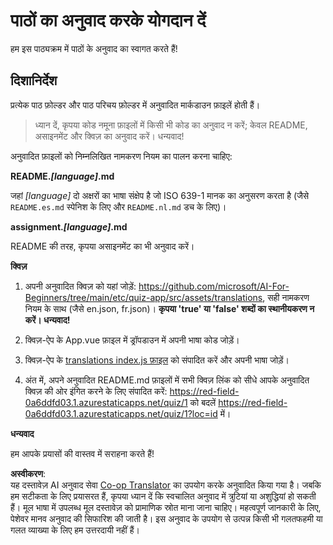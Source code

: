 <!--
CO_OP_TRANSLATOR_METADATA:
{
  "original_hash": "62b3e3ad5182edb905eec649a87eeeb4",
  "translation_date": "2025-08-24T10:06:14+00:00",
  "source_file": "etc/TRANSLATIONS.md",
  "language_code": "hi"
}
-->
# पाठों का अनुवाद करके योगदान दें

हम इस पाठ्यक्रम में पाठों के अनुवाद का स्वागत करते हैं!

## दिशानिर्देश

प्रत्येक पाठ फ़ोल्डर और पाठ परिचय फ़ोल्डर में अनुवादित मार्कडाउन फ़ाइलें होती हैं।

> ध्यान दें, कृपया कोड नमूना फ़ाइलों में किसी भी कोड का अनुवाद न करें; केवल README, असाइनमेंट और क्विज़ का अनुवाद करें। धन्यवाद!

अनुवादित फ़ाइलों को निम्नलिखित नामकरण नियम का पालन करना चाहिए:

**README._[language]_.md**

जहां _[language]_ दो अक्षरों का भाषा संक्षेप है जो ISO 639-1 मानक का अनुसरण करता है (जैसे `README.es.md` स्पेनिश के लिए और `README.nl.md` डच के लिए)।

**assignment._[language]_.md**

README की तरह, कृपया असाइनमेंट का भी अनुवाद करें।

**क्विज़**

1. अपनी अनुवादित क्विज़ को यहां जोड़ें: https://github.com/microsoft/AI-For-Beginners/tree/main/etc/quiz-app/src/assets/translations, सही नामकरण नियम के साथ (जैसे en.json, fr.json)। **कृपया 'true' या 'false' शब्दों का स्थानीयकरण न करें। धन्यवाद!**

2. क्विज़-ऐप के App.vue फ़ाइल में ड्रॉपडाउन में अपनी भाषा कोड जोड़ें।

3. क्विज़-ऐप के [translations index.js फ़ाइल](https://github.com/microsoft/AI-For-Beginners/blob/main/etc/quiz-app/src/assets/translations/index.js) को संपादित करें और अपनी भाषा जोड़ें।

4. अंत में, अपने अनुवादित README.md फ़ाइलों में सभी क्विज़ लिंक को सीधे आपके अनुवादित क्विज़ की ओर इंगित करने के लिए संपादित करें: https://red-field-0a6ddfd03.1.azurestaticapps.net/quiz/1 को बदलें https://red-field-0a6ddfd03.1.azurestaticapps.net/quiz/1?loc=id में।

**धन्यवाद**

हम आपके प्रयासों की वास्तव में सराहना करते हैं!

**अस्वीकरण**:  
यह दस्तावेज़ AI अनुवाद सेवा [Co-op Translator](https://github.com/Azure/co-op-translator) का उपयोग करके अनुवादित किया गया है। जबकि हम सटीकता के लिए प्रयासरत हैं, कृपया ध्यान दें कि स्वचालित अनुवाद में त्रुटियां या अशुद्धियां हो सकती हैं। मूल भाषा में उपलब्ध मूल दस्तावेज़ को प्रामाणिक स्रोत माना जाना चाहिए। महत्वपूर्ण जानकारी के लिए, पेशेवर मानव अनुवाद की सिफारिश की जाती है। इस अनुवाद के उपयोग से उत्पन्न किसी भी गलतफहमी या गलत व्याख्या के लिए हम उत्तरदायी नहीं हैं।